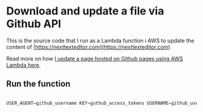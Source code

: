 # Download and update a file via Github API

This is the source code that I run as a Lambda function i AWS to update the content of [https://nexttexteditor.com](https://nexttexteditor.com)

Read more on how [I update a page hosted on Github pages using AWS Lambda here](https://medium.com/the-everyday-developer/how-i-update-dynamic-content-on-github-pages-with-aws-lambda-ddb70e9739c7).

## Run the function

```javascript

USER_AGENT=github_username KEY=guthub_access_tokens USERNAME=github_username EMAIL=guthub_email node index.js

```
